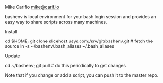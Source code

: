 Mike Carifio <mike@carif.io>

bashenv is local environment for your bash login session and provides
an easy way to share scripts across many machines.

Install

cd $HOME; git clone slicehost.usys.com:/srv/git/bashenv.git # fetch the source
ln -s ~/bashenv/.bash_aliases ~/.bash_aliases


Update

cd ~/bashenv; git pull # do this periodically to get changes

Note that if you change or add a script, you can push it to the master repo.


